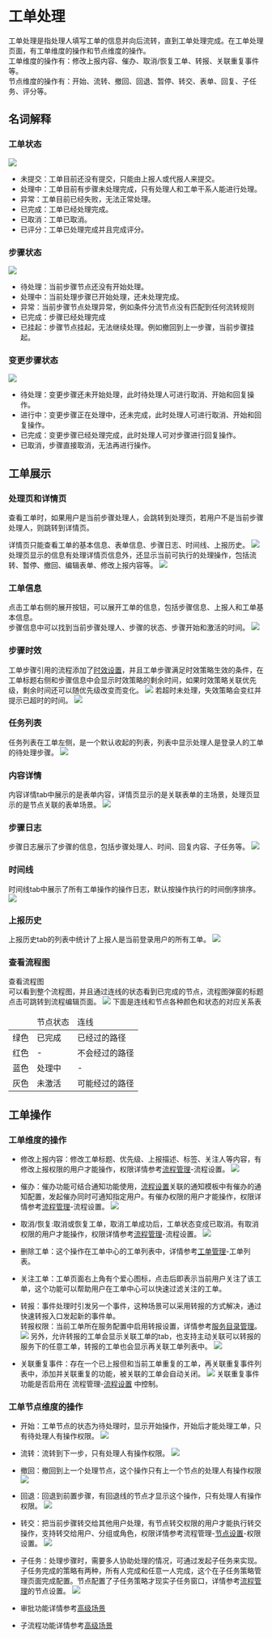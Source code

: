 # 工单处理
工单处理是指处理人填写工单的信息并向后流转，直到工单处理完成。在工单处理页面，有工单维度的操作和节点维度的操作。<br>
工单维度的操作有：修改上报内容、催办、取消/恢复工单、转报、关联重复事件等。<br>
节点维度的操作有：开始、流转、撤回、回退、暂停、转交、表单、回复、子任务、评分等。

## 名词解释
### 工单状态
![](images/工单状态示例.png)
- 未提交：工单目前还没有提交，只能由上报人或代报人来提交。
- 处理中：工单目前有步骤未处理完成，只有处理人和工单干系人能进行处理。
- 异常：工单目前已经失败，无法正常处理。
- 已完成：工单已经处理完成。
- 已取消：工单已取消。
- 已评分：工单已处理完成并且完成评分。

### 步骤状态
![](images/步骤状态示例.png)
- 待处理：当前步骤节点还没有开始处理。
- 处理中：当前处理步骤已开始处理，还未处理完成。
- 异常：当前步骤节点处理异常，例如条件分流节点没有匹配到任何流转规则
- 已完成：步骤已经处理完成
- 已挂起：步骤节点挂起，无法继续处理。例如撤回到上一步骤，当前步骤挂起。

### 变更步骤状态
![](images/变更步骤状态示例.png)
- 待处理：变更步骤还未开始处理，此时待处理人可进行取消、开始和回复操作。
- 进行中：变更步骤正在处理中，还未完成，此时处理人可进行取消、开始和回复操作。
- 已完成：变更步骤已经处理完成，此时处理人可对步骤进行回复操作。
- 已取消，步骤直接取消，无法再进行操作。

## 工单展示

### 处理页和详情页
查看工单时，如果用户是当前步骤处理人，会跳转到处理页，若用户不是当前步骤处理人，则跳转到详情页。

详情页只能查看工单的基本信息、表单信息、步骤日志、时间线、上报历史。
![](images/工单详情页.png)
处理页显示的信息有处理详情页信息外，还显示当前可执行的处理操作，包括流转、暂停、撤回、编辑表单、修改上报内容等。
![](images/工单处理页.png)

### 工单信息
点击工单右侧的展开按钮，可以展开工单的信息，包括步骤信息、上报人和工单基本信息。<br>
步骤信息中可以找到当前步骤处理人、步骤的状态、步骤开始和激活的时间。
![](images/工单信息.png)

### 步骤时效
工单步骤引用的流程添加了[时效设置](../流程管理/流程管理.md)，并且工单步骤满足时效策略生效的条件，在工单标题右侧和步骤信息中会显示时效策略的剩余时间，如果时效策略关联优先级，剩余时间还可以随优先级改变而变化。
![](images/步骤时效_关联优先级.gif)
若超时未处理，失效策略会变红并提示已超时的时间。
![](images/步骤时效_已超时.png)

### 任务列表
任务列表在工单左侧，是一个默认收起的列表，列表中显示处理人是登录人的工单的待处理步骤。
![](images/任务列表.png)

### 内容详情
内容详情tab中展示的是表单内容，详情页显示的是关联表单的主场景，处理页显示的是节点关联的表单场景。
![](images/内容详情.png)

### 步骤日志
步骤日志展示了步骤的信息，包括步骤处理人、时间、回复内容、子任务等。
![](images/步骤日志.png)

### 时间线
时间线tab中展示了所有工单操作的操作日志，默认按操作执行的时间倒序排序。
![](images/时间线.png)

### 上报历史
上报历史tab的列表中统计了上报人是当前登录用户的所有工单。
![](images/上报历史.png)

### 查看流程图
查看流程图<br>
可以看到整个流程图，并且通过连线的状态看到已完成的节点，流程图弹窗的标题点击可跳转到流程编辑页面。
![](images/查看流程图.png)
下面是连线和节点各种颜色和状态的对应关系表
<table style="width:80%">
<thead>
    <tr>
        <td></td>
        <td>节点状态</td>
        <td>连线</td>
    </tr>
</thead>
<tbody>
    <tr>
        <td>绿色</td>
        <td>已完成</td>
        <td>已经过的路径</td>
    </tr>
    <tr>
        <td>红色</td>
        <td>-</td>
        <td>不会经过的路径</td>
    </tr>
    <tr>
        <td>蓝色</td>
        <td>处理中</td>
        <td>-</td>
    </tr>
    <tr>
        <td>灰色</td>
        <td>未激活</td>
        <td>可能经过的路径</td>
    </tr>
</tbody>
</table>

## 工单操作
### 工单维度的操作
- 修改上报内容：修改工单标题、优先级、上报描述、标签、关注人等内容，有修改上报权限的用户才能操作，权限详情参考[流程管理](../流程管理/流程管理.md)-流程设置。
  ![](images/修改上报内容.png)

- 催办：催办功能可结合通知功能使用，[流程设置](../流程管理/流程管理.md)关联的通知模板中有催办的通知配置，发起催办同时可通知指定用户。有催办权限的用户才能操作，权限详情参考[流程管理](../流程管理/流程管理.md)-流程设置。
  ![](images/催办.png)

- 取消/恢复:取消或恢复工单，取消工单成功后，工单状态变成已取消。有取消权限的用户才能操作，权限详情参考[流程管理](../流程管理/流程管理.md)-流程设置。
  ![](images/取消.png)

- 删除工单：这个操作在工单中心的工单列表中，详情参考[工单管理](../工单中心/工单中心.md)-工单列表。
  
- 关注工单：工单页面右上角有个爱心图标，点击后即表示当前用户关注了该工单，这个功能可以帮助用户在工单中心可以快速过滤关注的工单。

- 转报：事件处理时引发另一个事件，这种场景可以采用转报的方式解决，通过快速转报入口发起新的事件单。<br>
  转报权限：当前工单所在服务配置中启用转报设置，详情参考[服务目录管理](../服务/服务目录管理.md)。
  ![](images/转报.gif)
  另外，允许转报的工单会显示关联工单的tab，也支持主动关联可以转报的服务下的任意工单，转报的工单也会显示再关联工单列表中。
  ![](images/关联工单.png)

- 关联重复事件：存在一个已上报但和当前工单重复的工单，再关联重复事件列表中，添加并关联重复的功能，被关联的工单会自动关闭。
  ![](images/关联重复事件.png)
  关联重复事件功能是否启用在 流程管理-[流程设置](../流程管理/流程管理.md) 中控制。

### 工单节点维度的操作
- 开始：工单节点的状态为待处理时，显示开始操作，开始后才能处理工单，只有待处理人有操作权限。
  ![](images/开始.png)

- 流转：流转到下一步，只有处理人有操作权限。
  ![](images/流转.png)

- 撤回：撤回到上一个处理节点，这个操作只有上一个节点的处理人有操作权限
  ![](images/撤回.png)

- 回退：回退到前置步骤，有回退线的节点才显示这个操作，只有处理人有操作权限。
  ![](images/回退.png)

- 转交：把当前步骤转交给其他用户处理，有节点转交权限的用户才能执行转交操作，支持转交给用户、分组或角色，权限详情参考流程管理-[节点设置](../流程管理/流程管理.md)-权限设置。
  ![](images/转交.png)

- 子任务：处理步骤时，需要多人协助处理的情况，可通过发起子任务来实现。子任务完成的策略有两种，所有人完成和任意一人完成，这个在子任务策略管理页面完成配置。节点配置了子任务策略才现实子任务窗口，详情参考[流程管理](../流程管理/流程管理.md)的节点设置。
  ![](images/子任务.png)

- 审批功能详情参考[高级场景](工单处理-高级场景.md)

- 子流程功能详情参考[高级场景](工单处理-高级场景.md)